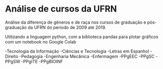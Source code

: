 # Análise de cursos da UFRN
Análise da diferença de gêneros e de raça nos cursos de graduação e pós-graduação da UFRN do período de 2009 até 2019.

Utilizando a linguagem python, com a biblioteca pandas para plotar gráficos com um notebook no Google Colab

-Tecnologia da Informação
-Ciências e Tecnologia 
-Letras em Espanhol 
-Direito 
-Pedagogia 
-Engenharia Mecânica 
-Enfermagem
-PPgEEC
-PPgSC 
-PPgSW 
-PPgITE 
-PPgBIOINF

